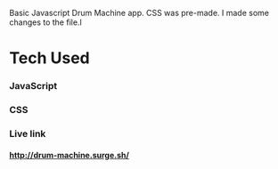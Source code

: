 Basic Javascript Drum Machine app.
CSS was pre-made. I made some changes to the file.l

# Tech Used
### JavaScript
### CSS


### Live link
#### http://drum-machine.surge.sh/
